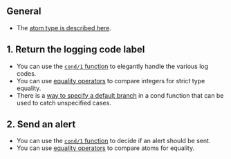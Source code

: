 ## General

- The [atom type is described here][atom].

## 1. Return the logging code label

- You can use the [`cond/1` function][cond] to elegantly handle the various log codes.
- You can use [equality operators][equality] to compare integers for strict type equality.
- There is a [way to specify a default branch][cond] in a cond function that can be used to catch unspecified cases.

## 2. Send an alert

- You can use the [`cond/1` function][cond] to decide if an alert should be sent.
- You can use [equality operators][equality] to compare atoms for equality.

[equality]: https://elixir-lang.org/getting-started/basic-operators.html
[atom]: https://elixir-lang.org/getting-started/basic-types.html#atoms
[cond]: https://elixir-lang.org/getting-started/case-cond-and-if.html#cond
